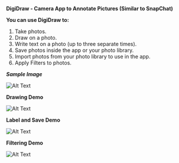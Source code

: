 **DigiDraw - Camera App to Annotate Pictures (Similar to SnapChat)**


****You can use DigiDraw to:**** 
  1. Take photos.
  2. Draw on a photo.
  3. Write text on a photo (up to three separate times).
  4. Save photos inside the app or your photo library.
  5. Import photos from your photo library to use in the app.
  6. Apply Filters to photos.
  
  ***Sample Image***
  
  
  ![Alt Text](https://github.com/dtroupe18/DigiDraw/blob/master/ReadMe/SavedImage.JPG)

  
  **Drawing Demo**
  
  ![Alt Text](https://github.com/dtroupe18/DigiDraw/blob/master/ReadMe/Draw.gif)
  
  
  
  **Label and Save Demo**
  
  ![Alt Text](https://github.com/dtroupe18/DigiDraw/blob/master/ReadMe/LabelAndDraw.gif)
  
  
  **Filtering Demo**
  
  ![Alt Text](https://github.com/dtroupe18/DigiDraw/blob/master/ReadMe/Filter.gif)
  
  
